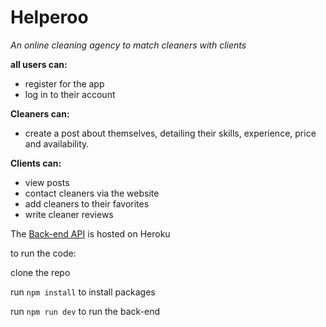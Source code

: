 # Helperoo
*An online cleaning agency to match cleaners with clients*

**all users can:**
- register for the app
- log in to their account

**Cleaners can:**
- create a post about themselves, detailing their skills, experience, price and availability.

**Clients can:**
- view posts
- contact cleaners via the website
- add cleaners to their favorites
- write cleaner reviews

The [Back-end API](https://helperoo.herokuapp.com/) is hosted on Heroku

to run the code:

clone the repo

run ``npm install`` to install packages

run ``npm run dev`` to run the back-end
